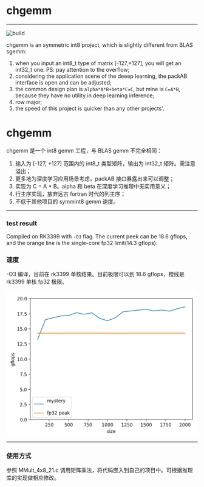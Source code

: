 # chgemm
---
![build](https://travis-ci.org/tpoisonooo/chgemm.svg?branch=master)

chgemm is an symmetric int8 project, which is slightly different from BLAS sgemm:
1. when you input an int8_t type of matrix [-127,+127], you will get an int32_t one. PS: pay attention to the overflow;
2. considering the application scene of the deeep learning, the packAB interface is open and can be adjusted;
3. the common design plan is `alpha*A*B+beta*C=C`, but mine is `C=A*B`, because they have no utility in deep learning inference;
4. row major;
5. the speed of this project is quicker than any other projects'.

# chgemm

chgemm 是一个 int8 gemm 工程，与 BLAS gemm 不完全相同：

1. 输入为 [-127, +127] 范围内的 int8_t 类型矩阵，输出为 int32_t 矩阵。需注意溢出；
2. 更多地为深度学习应用场景考虑，packAB 接口暴露出来可以调整；
3. 实现为 C = A * B。alpha 和 beta 在深度学习推理中无实用意义；
4. 行主序实现，放弃远古 fortran 时代的列主序；
5. 不低于其他项目的 symmint8 gemm 速度。

---
### test result
Compiled on RK3399 with `-O3` flag. The current peek can be 18.6 gflops, and the orange line is the single-core fp32 limit(14.3 gflops). 

### 速度
-O3 编译，目前在 rk3399 单核结果。目前极限可以到 18.6 gflops，橙线是 rk3399 单核 fp32 极限。 

![尺寸和gflops结果](0.png)

---
### 使用方式
参照 MMult_4x8_21.c 调用矩阵乘法，将代码嵌入到自己的项目中。可根据推理库的实现做相应修改。
